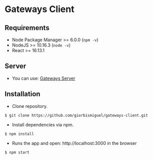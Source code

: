 # Gateways Client

## Requirements

- Node Package Manager >= 6.0.0 (`npm -v`)
- NodeJS >= 10.16.3 (`node -v`)
- React >= 16.13.1

## Server

- You can use: [Gateways Server](https://github.com/giorbismiguel/gateways-server.git)

## Installation

- Clone repository.
```
$ git clone https://github.com/giorbismiguel/gateways-client.git
```

- Install dependencies via npm.
```
$ npm install
```

- Runs the app and open: http://localhost:3000 in the browser 
```
$ npm start
```
